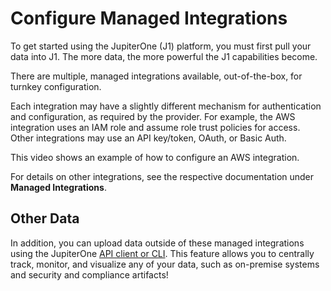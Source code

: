 # Configure Managed Integrations

To get started using the JupiterOne (J1) platform, you must first pull your data into J1. The more data, the more powerful the J1 capabilities become.

There are multiple, managed integrations available, out-of-the-box, for turnkey configuration.

Each integration may have a slightly different mechanism for authentication and configuration, as required by the provider. For example, the AWS integration uses an IAM role and assume role trust policies for access. Other integrations may use an API key/token, OAuth, or Basic Auth.

This video shows an example of how to configure an AWS integration.

For details on other integrations, see the respective documentation under **Managed Integrations**.

## Other Data

In addition, you can upload data outside of these managed integrations using the JupiterOne [API client or CLI](../APIs_and-Integrations/j1-client-and-cli.md). This feature allows you to centrally track, monitor, and visualize any of your data, such as on-premise systems and security and compliance artifacts!
